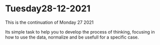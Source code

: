 # Tuesday28-12-2021


This is the continuation of Monday 27 2021

Its simple task to help you to develop the process of thinking, focusing in how to use the data, normalize and be usefull for a specific case.

